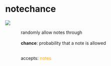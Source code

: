 
<a name=notechance></a><br>
# <b>notechance</b>
<img src="../images/notechance.png"><br>
<div style="display:inline-block;margin-left:50px;">
randomly allow notes through<br/><br/>
<b>chance</b>: probability that a note is allowed<br>

<br>accepts: <font color=orange>notes</font> <br></div>
